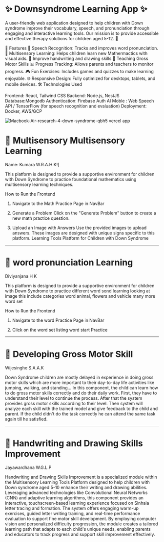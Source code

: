 
  #                                ✨ Downsyndrome Learning App ✨
A user-friendly web application designed to help children with Down syndrome improve their vocabulary, speech, and pronunciation through engaging and interactive learning tools. Our mission is to provide accessible and effective therapy solutions for children aged 5-12. 💖

🚀 Features
🎤 Speech Recognition: Tracks and improves word pronunciation.
🧮  Multisensory Learning: Helps children learn new Mathermactics with visual aids.
 📝  Improve handwriting and drawing skills
 🔭 Teaching Gross Motor Skills 
📊 Progress Tracking: Allows parents and teachers to monitor progress.
🎮 Fun Exercises: Includes games and quizzes to make learning enjoyable.
🌐 Responsive Design: Fully optimized for desktops, tablets, and mobile devices.
🛠️ Technologies Used

Frontend: React, Tailwind CSS
Backend: Node.js, NestJS
Database:Mongodb
Authentication: Firebase Auth
AI Moble :  Web Speech API / TensorFlow (for speech recognition and evaluation)
Deployment: Docker, AWS/GCP


 ![Macbook-Air-research-4-down-syndrome-qbh5 vercel app](https://github.com/user-attachments/assets/e002cfac-8dc1-4aef-bb8b-f815262aa678)

 # 🧮 Multisensory Multisensory Learning 
 
Name: Kumara W.R.A.H.K![


This platform is designed to provide a supportive environment for children with Down Syndrome to practice foundational mathematics using multisensory learning techniques.

 How to Run the Frontend

1. Navigate to the Math Practice Page in NavBar

2. Generate a Problem
   Click on the "Generate Problem" button to create a new math practice question.

3. Upload an Image with Answers
   Use the provided images to upload answers. These images are designed with unique signs specific to this platform.  Learning Tools Platform for Children with Down Syndrome

**********************************************

# 🎤 word pronunciation Learning 

 Diviyanjana H K

This platform is designed to provide a supportive environment for children with Down Syndrome to practice different word sond learning looking at image this include categories word animal, flowers and vehicle many more word set

 How to Run the Frontend

1. Navigate to the word Practice Page in NavBar

2.  Click on the word set listing word start Practice


**********************************************


# 🔭 Developing Gross Motor Skill

Wijesinghe S.A.A.K

Down Syndrome children are mostly delayed in experience in doing gross motor skills which are more important to their day-to-day life activities like jumping, walking, and standing... In this component, the child can learn how to do gross motor skills correctly and do their daily work. First, they have to understand their level to continue the process.  After that the system provides gross motor skills according to their level. Then system will analyze each skill with the trained model and give feedback to the child and parent. If the child didn't do the task correctly he can attend the same task again till he satisfied.

  **********************************************
# 📝 Handwriting and Drawing Skills Improvement

Jayawardhana W.G.L.P


Handwriting and Drawing Skills Improvement is a specialized module within the Multisensory Learning Tools Platform designed to help children with Down syndrome aged 5-10 enhance their writing and drawing abilities. Leveraging advanced technologies like Convolutional Neural Networks (CNN) and adaptive learning algorithms, this component provides an interactive, touchscreen-based learning experience focused on Sinhala letter tracing and formation. The system offers engaging warm-up exercises, guided letter writing training, and real-time performance evaluation to support fine motor skill development. By employing computer vision and personalized difficulty progression, the module creates a tailored learning path that adapts to each child's unique needs, enabling parents and educators to track progress and support skill improvement effectively.
 


